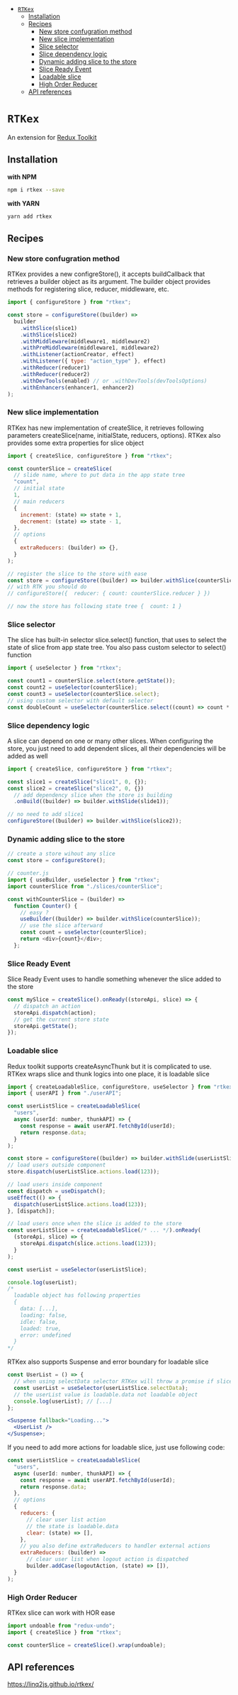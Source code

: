 - [`RTKex`](#rtkex)
  - [Installation](#installation)
  - [Recipes](#recipes)
    - [New store confugration method](#new-store-confugration-method)
    - [New slice implementation](#new-slice-implementation)
    - [Slice selector](#slice-selector)
    - [Slice dependency logic](#slice-dependency-logic)
    - [Dynamic adding slice to the store](#dynamic-adding-slice-to-the-store)
    - [Slice Ready Event](#slice-ready-event)
    - [Loadable slice](#loadable-slice)
    - [High Order Reducer](#high-order-reducer)
  - [API references](#api-references)

# `RTKex`

An extension for [Redux Toolkit](https://redux-toolkit.js.org/)

## Installation

**with NPM**

```bash
npm i rtkex --save
```

**with YARN**

```bash
yarn add rtkex
```

## Recipes

### New store confugration method

RTKex provides a new configreStore(), it accepts buildCallback that retrieves a builder object as its argument. The builder object provides methods for registering slice, reducer, middleware, etc.

```js
import { configureStore } from "rtkex";

const store = configureStore((builder) =>
  builder
    .withSlice(slice1)
    .withSlice(slice2)
    .withMiddleware(middleware1, middleware2)
    .withPreMiddleware(middleware1, middleware2)
    .withListener(actionCreator, effect)
    .withListener({ type: "action_type" }, effect)
    .withReducer(reducer1)
    .withReducer(reducer2)
    .withDevTools(enabled) // or .withDevTools(devToolsOptions)
    .withEnhancers(enhancer1, enhancer2)
);
```

### New slice implementation

RTKex has new implementation of createSlice, it retrieves following parameters createSlice(name, initialState, reducers, options).
RTKex also provides some extra properties for slice object

```js
import { createSlice, configureStore } from "rtkex";

const counterSlice = createSlice(
  // slide name, where to put data in the app state tree
  "count",
  // initial state
  1,
  // main reducers
  {
    increment: (state) => state + 1,
    decrement: (state) => state - 1,
  },
  // options
  {
    extraReducers: (builder) => {},
  }
);

// register the slice to the store with ease
const store = configureStore((builder) => builder.withSlice(counterSlice));
// with RTK you should do
// configureStore({  reducer: { count: counterSlice.reducer } })

// now the store has following state tree {  count: 1 }
```

### Slice selector

The slice has built-in selector slice.select() function, that uses to select the state of slice from app state tree. You also pass custom selector to select() function

```js
import { useSelector } from "rtkex";

const count1 = counterSlice.select(store.getState());
const count2 = useSelector(counterSlice);
const count3 = useSelector(counterSlice.select);
// using custom selector with default selector
const doubleCount = useSelector(counterSlice.select((count) => count * 2));
```

### Slice dependency logic

A slice can depend on one or many other slices. When configuring the store, you just need to add dependent slices, all their dependencies will be added as well

```js
import { createSlice, configureStore } from "rtkex";

const slice1 = createSlice("slice1", 0, {});
const slice2 = createSlice("slice2", 0, {})
  // add dependency slice when the store is building
  .onBuild((builder) => builder.withSlide(slide1));

// no need to add slice1
configureStore((builder) => builder.withSlice(slice2));
```

### Dynamic adding slice to the store

```js
// create a store wihout any slice
const store = configureStore();

// counter.js
import { useBuilder, useSelector } from "rtkex";
import counterSlice from "./slices/counterSlice";

const withCounterSlice = (builder) =>
  function Counter() {
    // easy ?
    useBuilder((builder) => builder.withSlice(counterSlice));
    // use the slice afterward
    const count = useSelector(counterSlice);
    return <div>{count}</div>;
  };
```

### Slice Ready Event

Slice Ready Event uses to handle something whenever the slice added to the store

```js
const mySlice = createSlice().onReady((storeApi, slice) => {
  // dispatch an action
  storeApi.dispatch(action);
  // get the current store state
  storeApi.getState();
});
```

### Loadable slice

Redux toolkit supports createAsyncThunk but it is complicated to use. RTKex wraps slice and thunk logics into one place, it is loadable slice

```js
import { createLoadableSlice, configureStore, useSelector } from "rtkex";
import { userAPI } from "./userAPI";

const userListSlice = createLoadableSlice(
  "users",
  async (userId: number, thunkAPI) => {
    const response = await userAPI.fetchById(userId);
    return response.data;
  }
);

const store = configureStore((builder) => builder.withSlide(userListSlice));
// load users outside component
store.dispatch(userListSlice.actions.load(123));

// load users inside component
const dispatch = useDispatch();
useEffect(() => {
  dispatch(userListSlice.actions.load(123));
}, [dispatch]);

// load users once when the slice is added to the store
const userListSlice = createLoadableSlice(/* ... */).onReady(
  (storeApi, slice) => {
    storeApi.dispatch(slice.actions.load(123));
  }
);

const userList = useSelector(userListSlice);

console.log(userList);
/*
  loadable object has following properties
  {
    data: [...],
    loading: false,
    idle: false,
    loaded: true,
    error: undefined
  }
*/
```

RTKex also supports Suspense and error boundary for loadable slice

```jsx
const UserList = () => {
  // when using selectData selector RTKex will throw a promise if slice is still loading and throw an error if slice has been failed
  const userList = useSelector(userListSlice.selectData);
  // the userList value is loadable.data not loadable object
  console.log(userList); // [...]
};

<Suspense fallback="Loading...">
  <UserList />
</Suspense>;
```

If you need to add more actions for loadable slice, just use following code:

```js
const userListSlice = createLoadableSlice(
  "users",
  async (userId: number, thunkAPI) => {
    const response = await userAPI.fetchById(userId);
    return response.data;
  },
  // options
  {
    reducers: {
      // clear user list action
      // the state is loadable.data
      clear: (state) => [],
    },
    // you also define extraReducers to handler external actions
    extraReducers: (builder) =>
      // clear user list when logout action is dispatched
      builder.addCase(logoutAction, (state) => []),
  }
);
```

### High Order Reducer

RTKex slice can work with HOR ease

```js
import undoable from "redux-undo";
import { createSlice } from "rtkex";

const counterSlice = createSlice().wrap(undoable);
```

## API references

https://linq2js.github.io/rtkex/
